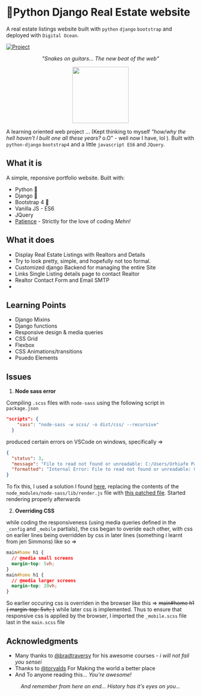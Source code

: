 # 🐍Python Django Real Estate website

A real estate listings website built with `python` `django` `bootstrap` and deployed with `Digital Ocean`.

[![Project](https://img.shields.io/badge/Project-Python-green.svg)](https://bankole2000.github.io/githubfinder)

_<p align="center">"Snakes on guitars... The new beat of the web"</p>_

<div align="center" style="text-align:center; margin:auto;">
<img align="center" src="https://i.imgur.com/AD74eQP.gif" width="150"/>
</div>

A learning oriented web project ... (Kept thinking to myself _"how/why the hell haven't I built one all these years?_ o.O" - well now I have, lol ). Built with `python-django` `bootstrap4` and a little `javascript ES6` and `JQuery`.

## What it is

A simple, reponsive portfolio website. Built with:

- Python 🐍
- Django 🎸
- Bootstrap 4 🌈
- Vanilla JS - ES6
- JQuery
- [Patience](https://www.wikihow.com/Love-Programming) - Strictly for the love of coding _Mehn!_

## What it does

- Display Real Estate Listings with Realtors and Details
- Try to look pretty, simple, and hopefully not too formal.
- Customized django Backend for managing the entire Site 
- Links Single Listing details page to contact Realtor
- Realtor Contact Form and Email SMTP 
- 
## Learning Points

- Django Mixins
- Django functions
- Responsive design & media queries
- CSS Grid
- Flexbox
- CSS Animations/transitions
- Psuedo Elements

## Issues

1. **Node sass error**

Compiling `.scss` files with `node-sass` using the following script in `package.json`

```json
"scripts": {
    "sass": "node-sass -w scss/ -o dist/css/ --recursive"
  }
```

produced certain errors on VSCode on windows, specifically =>

```json
{
  "status": 3,
  "message": "File to read not found or unreadable: C:/Users/Urhiafe Patience/projects/portfolio/scss/main.scss",
  "formatted": "Internal Error: File to read not found or unreadable: C:/Users/Urhiafe Patience/projects/portfolio/scss/main.scss\n"
}
```

To fix this, I used a solution I found [here](https://github.com/michaelwayman/node-sass-chokidar/issues/22), replacing the contents of the `node_modules/node-sass/lib/render.js` file with [this patched file](https://github.com/marcosbozzani/node-sass/blob/bug-vscode-watch/lib/render.js). Started rendering properly afterwards

2. **Overriding CSS**

while coding the responsiveness (using media queries defined in the `_config` and `_mobile` partials), the css began to overide each other, with css on earlier lines being overridden by css in later lines (something i learnt from jen Simmons) like so =>

```css
main#home h1 {
  // @media small screens
  margin-top: 5vh;
}
main#home h1 {
  // @media larger screens
  margin-top: 20vh;
}
```

So earlier occuring css is overriden in the browser like this =>
~~main#home h1 {
margin-top: 5vh;
}~~ while later css is implemented. Thus to ensure that responsive css is applied by the browser, I imported the `_mobile.scss` file last in the `main.scss` file

## Acknowledgments

- Many thanks to [@bradtraversy](https://github.com/bradtraversy) for his awesome courses - _i will not fail you sensei_
- Thanks to [@torvalds](https://github.com/torvalds) For Making the world a better place
- And To anyone reading this... _You're awesome!_

_<p align="center">And remember from here on end... History has it's eyes on you...</p>_
